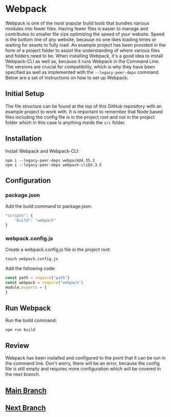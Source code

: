 # Webpack
Webpack is one of the most popular build tools that bundles various modules into fewer files. Having fewer files is easier to manage and contributes to smaller file size optimizing the speed of your website. Speed is the bottom line of any website, because no one likes loading times or waiting for assets to fully load. An example project has been provided in the form of a project folder to assist the understanding of where various files and folders need to be. When installing Webpack, it's a good idea to install Webpack-CLI as well as, because it runs Webpack in the Command Line. The versions are crucial for compatibility, which is why they have been specified as well as implemented with the `--legacy-peer-deps` command. Below are a set of instructions on how to set up Webpack: 

## Initial Setup
The file structure can be found at the top of this GitHub repository with an example project to work with. It is important to remember that Node based files including the config file is in the project root and not in the project folder which in this case is anything inside the `src` folder.

## Installation
Install Webpack and Webpack-CLI:
```
npm i --legacy-peer-deps webpack@4.35.3
npm i --legacy-peer-deps webpack-cli@3.3.5
```

## Configuration
### package.json
Add the build command to package.json:
```js
"scripts": {
    "build": "webpack"
}
```

### webpack.config.js
Create a webpack.config.js file in the project root:
```
touch webpack.config.js
```
Add the following code:
```js
const path = require("path")
const webpack = require("webpack")
module.exports = {
}
```

## Run Webpack
Run the build command: 
```
npm run build
```

## Review
Webpack has been installed and configured to the point that it can be run in the command line. Don't worry, there will be an error, because the config file is still empty and requires more configuration which will be covered in the next branch.

## [Main Branch](https://github.com/michihodges/webpack-basics)
## [Next Branch](https://github.com/michihodges/webpack-basics/tree/04-webpack-entry)

